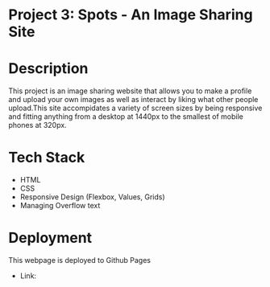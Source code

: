 # Project 3: Spots - An Image Sharing Site

# Description

This project is an image sharing website that allows you to make a profile and upload your own images as well as interact by liking what other people upload.This site accompidates a variety of screen sizes by being responsive and fitting anything from a desktop at 1440px to the smallest of mobile phones at 320px.

# Tech Stack

- HTML
- CSS
- Responsive Design (Flexbox, Values, Grids)
- Managing Overflow text

# Deployment

This webpage is deployed to Github Pages

- Link:
